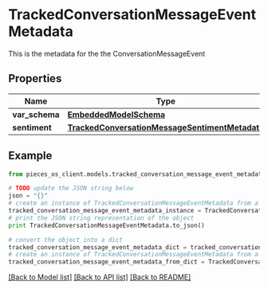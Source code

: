 # TrackedConversationMessageEventMetadata

This is the metadata for the the ConversationMessageEvent

## Properties
Name | Type | Description | Notes
------------ | ------------- | ------------- | -------------
**var_schema** | [**EmbeddedModelSchema**](EmbeddedModelSchema.md) |  | [optional] 
**sentiment** | [**TrackedConversationMessageSentimentMetadata**](TrackedConversationMessageSentimentMetadata.md) |  | [optional] 

## Example

```python
from pieces_os_client.models.tracked_conversation_message_event_metadata import TrackedConversationMessageEventMetadata

# TODO update the JSON string below
json = "{}"
# create an instance of TrackedConversationMessageEventMetadata from a JSON string
tracked_conversation_message_event_metadata_instance = TrackedConversationMessageEventMetadata.from_json(json)
# print the JSON string representation of the object
print TrackedConversationMessageEventMetadata.to_json()

# convert the object into a dict
tracked_conversation_message_event_metadata_dict = tracked_conversation_message_event_metadata_instance.to_dict()
# create an instance of TrackedConversationMessageEventMetadata from a dict
tracked_conversation_message_event_metadata_from_dict = TrackedConversationMessageEventMetadata.from_dict(tracked_conversation_message_event_metadata_dict)
```
[[Back to Model list]](../README.md#documentation-for-models) [[Back to API list]](../README.md#documentation-for-api-endpoints) [[Back to README]](../README.md)


